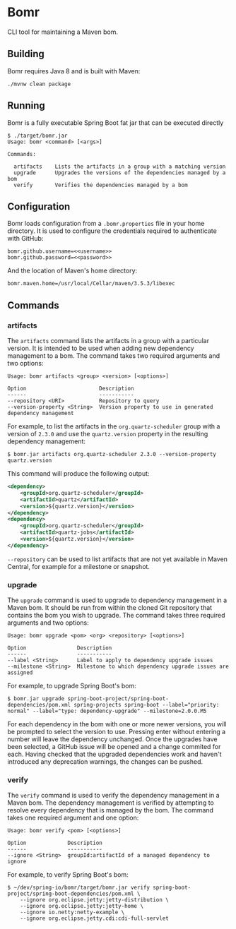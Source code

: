 # Bomr

CLI tool for maintaining a Maven bom.

## Building

Bomr requires Java 8 and is built with Maven:

```
./mvnw clean package
```

## Running

Bomr is a fully executable Spring Boot fat jar that can be executed directly

```
$ ./target/bomr.jar
Usage: bomr <command> [<args>]

Commands:

  artifacts    Lists the artifacts in a group with a matching version
  upgrade      Upgrades the versions of the dependencies managed by a bom
  verify       Verifies the dependencies managed by a bom
```

## Configuration

Bomr loads configuration from a `.bomr.properties` file in your home directory.
It is used to configure the credentials required to authenticate with GitHub:

```
bomr.github.username=<<username>>
bomr.github.password=<<password>>
```

And the location of Maven's home directory:

```
bomr.maven.home=/usr/local/Cellar/maven/3.5.3/libexec
```

## Commands

### artifacts

The `artifacts` command lists the artifacts in a group with a particular version. It is
intended to be used when adding new dependency management to a bom. The command takes two
required arguments and two options:

```
Usage: bomr artifacts <group> <version> [<options>]

Option                       Description
------                       -----------
--repository <URI>           Repository to query
--version-property <String>  Version property to use in generated dependency management
```

For example, to list the artifacts in the `org.quartz-scheduler` group with a version of
`2.3.0` and use the `quartz.version` property in the resulting dependency management:

```
$ bomr.jar artifacts org.quartz-scheduler 2.3.0 --version-property quartz.version
```

This command will produce the following output:

```xml
<dependency>
	<groupId>org.quartz-scheduler</groupId>
	<artifactId>quartz</artifactId>
	<version>${quartz.version}</version>
</dependency>
<dependency>
	<groupId>org.quartz-scheduler</groupId>
	<artifactId>quartz-jobs</artifactId>
	<version>${quartz.version}</version>
</dependency>
```

`--repository` can be used to list artifacts that are not yet available in Maven Central,
for example for a milestone or snapshot.

### upgrade

The `upgrade` command is used to upgrade to dependency management in a Maven
bom. It should be run from within the cloned Git repository that contains the
bom you wish to upgrade. The command takes three required arguments and two
options:

```
Usage: bomr upgrade <pom> <org> <repository> [<options>]

Option                Description
------                -----------
--label <String>      Label to apply to dependency upgrade issues
--milestone <String>  Milestone to which dependency upgrade issues are assigned
```

For example, to upgrade Spring Boot's bom:

```
$ bomr.jar upgrade spring-boot-project/spring-boot-dependencies/pom.xml spring-projects spring-boot --label="priority: normal" --label="type: dependency-upgrade" --milestone=2.0.0.M5
```

For each dependency in the bom with one or more newer versions, you will be
prompted to select the version to use. Pressing enter without entering a
number will leave the dependency unchanged. Once the upgrades have been
selected, a GitHub issue will be opened and a change commited for each. Having
checked that the upgraded dependencies work and haven't introduced any
deprecation warnings, the changes can be pushed.

### verify

The `verify` command is used to verify the dependency management in a Maven bom. The
dependency management is verified by attempting to resolve every dependency that is
managed by the bom. The command takes one required argument and one option:

```
Usage: bomr verify <pom> [<options>]

Option             Description
------             -----------
--ignore <String>  groupId:artifactId of a managed dependency to ignore
```

For example, to verify Spring Boot's bom:

```
$ ~/dev/spring-io/bomr/target/bomr.jar verify spring-boot-project/spring-boot-dependencies/pom.xml \
    --ignore org.eclipse.jetty:jetty-distribution \
    --ignore org.eclipse.jetty:jetty-home \
    --ignore io.netty:netty-example \
    --ignore org.eclipse.jetty.cdi:cdi-full-servlet
```